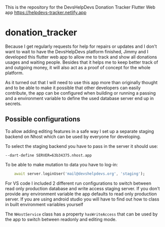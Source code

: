 This is the repository for the DevsHelpDevs Donation Tracker Flutter Web app https://helpdevs-tracker.netlify.app
# donation_tracker

Because I get regularly requests for help for repairs or updates and I don't want to wait to have the DevsHelpDevs platform finished, Jimmy and I developed this flutter web app to allow me to track and show all donations usages and waiting people.
Besides that it helps me to keep better track of and outgoing money, it will also act as a proof of concept for the whole platform.

As it turned out that I will need to use this app more than originally thought and to be able to make it possible that other developers can easily contribute, the app can be configured when building or running a passing and a environment variable to define the used database server end up in secrets.

## Possible configurations

To allow adding editing features in a safe way I set up a separate staging backend on Nhost which can be used by everyone for developing.

To select the staging backend you have to pass in the server it should use:

```
--dart-define SERVER=63b34375.nhost.app
```

To be able to make mutation to data you have to log-in:

```dart
    await server.loginUser('mail@devshelpdevs.org', 'staging');
```

For VS code I included 2 different run configurations to switch between read only production database and write access staging server.
If you don't provide any environment variable the app defaults to read only production server.
If you are using android studio you will have to find out how to class in built environment variables yourself

The `NHostService` class has a property `hasWriteAccess` that can be used by the app to switch between readonly and editing mode.
